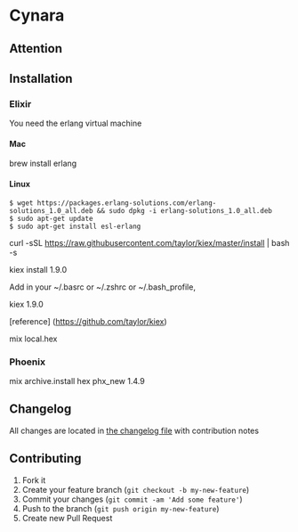 # Cynara
## Attention

## Installation


### Elixir
 You need the erlang virtual machine

#### Mac

brew install erlang

#### Linux

```
$ wget https://packages.erlang-solutions.com/erlang-solutions_1.0_all.deb && sudo dpkg -i erlang-solutions_1.0_all.deb
$ sudo apt-get update
$ sudo apt-get install esl-erlang
```
 curl -sSL https://raw.githubusercontent.com/taylor/kiex/master/install | bash -s

 kiex install 1.9.0

 Add in your ~/.basrc or ~/.zshrc or ~/.bash_profile,

 kiex 1.9.0

 [reference] (https://github.com/taylor/kiex)

  mix local.hex

### Phoenix
  mix archive.install hex phx_new 1.4.9


## Changelog

All changes are located in [the changelog file](CHANGELOG.md) with contribution notes

## Contributing

1. Fork it
2. Create your feature branch (`git checkout -b my-new-feature`)
3. Commit your changes (`git commit -am 'Add some feature'`)
4. Push to the branch (`git push origin my-new-feature`)
5. Create new Pull Request
